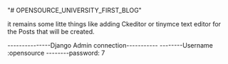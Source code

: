 "# OPENSOURCE_UNIVERSITY_FIRST_BLOG" 


it remains some litte things like adding Ckeditor or tinymce text editor 
for the Posts that will be created.

---------------Django Admin connection-----------
--------Username :opensource
--------password: 7
